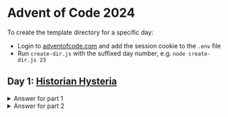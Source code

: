 # Advent of Code 2024

To create the template directory for a specific day:

- Login to [adventofcode.com](adventofcode.com) and add the session cookie to the `.env` file
- Run `create-dir.js` with the suffixed day number, e.g. `node create-dir.js 23`

## Day 1: [Historian Hysteria](https://adventofcode.com/2024/day/1)

<details>
  <summary>Answer for part 1</summary>

```javascript
765748
```

</details>

<details>
  <summary>Answer for part 2</summary>

```javascript
27732508
```

</details>